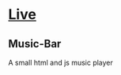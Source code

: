# [Live](https://lemonhandgrenade.github.io/repos/Music-Bar/index.html)

## Music-Bar
A small html and js music player
